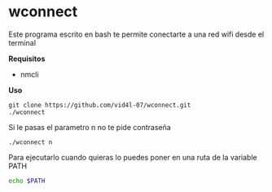 # wconnect
Este programa escrito en bash te permite conectarte a una red wifi desde el terminal

**Requisitos**
- nmcli

**Uso**
```
git clone https://github.com/vid4l-07/wconnect.git
./wconnect
```

Si le pasas el parametro n no te pide contraseña
```
./wconnect n
```

Para ejecutarlo cuando quieras lo puedes poner en una ruta de la variable PATH
```bash
echo $PATH
```
